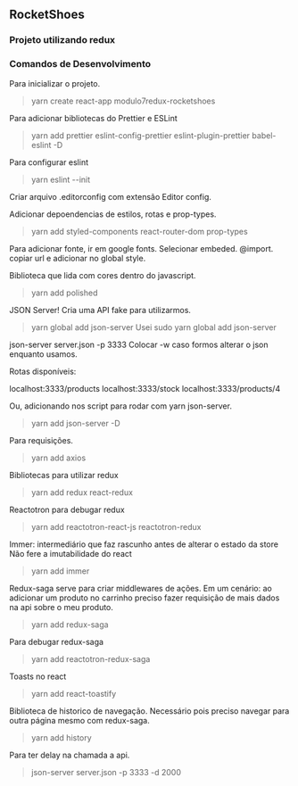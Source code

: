 ## RocketShoes

### Projeto utilizando redux

### Comandos de Desenvolvimento

Para inicializar o projeto.
> yarn create react-app modulo7redux-rocketshoes


Para adicionar bibliotecas do Prettier e ESLint
> yarn add prettier eslint-config-prettier eslint-plugin-prettier babel-eslint -D


Para configurar eslint
> yarn eslint --init

Criar arquivo .editorconfig com extensão  Editor config.

Adicionar depoendencias de estilos, rotas e prop-types.

> yarn add styled-components react-router-dom prop-types

Para adicionar fonte, ir em google fonts. Selecionar embeded. @import. copiar url e adicionar no global style.

Biblioteca que lida com cores dentro do javascript.
> yarn add polished

JSON Server!
Cria uma API fake para utilizarmos.
> yarn global add json-server
Usei sudo yarn global add json-server

json-server server.json -p 3333
Colocar -w caso formos alterar o json enquanto usamos.

Rotas disponíveis:

localhost:3333/products
localhost:3333/stock
localhost:3333/products/4

Ou, adicionando nos script para rodar com yarn json-server.
> yarn add json-server -D

Para requisições.
> yarn add axios

Bibliotecas para utilizar redux
> yarn add redux react-redux

Reactotron para debugar redux
> yarn add reactotron-react-js reactotron-redux

Immer: intermediário que faz rascunho antes de alterar o estado da store
Não fere a imutabilidade do react
> yarn add immer

Redux-saga serve para criar middlewares de ações. Em um cenário: ao adicionar um produto no carrinho preciso fazer requisição de mais dados na api sobre o meu produto.
> yarn add redux-saga

Para debugar redux-saga
> yarn add reactotron-redux-saga

Toasts no react
> yarn add react-toastify

Biblioteca de historico de navegação. Necessário pois preciso navegar para outra página mesmo com redux-saga.
> yarn add history

Para ter delay na chamada a api.
> json-server server.json -p 3333 -d 2000
